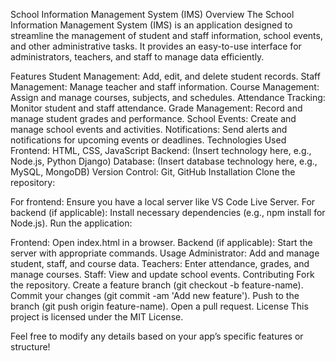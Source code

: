 School Information Management System (IMS)
Overview
The School Information Management System (IMS) is an application designed to streamline the management of student and staff information, school events, and other administrative tasks. It provides an easy-to-use interface for administrators, teachers, and staff to manage data efficiently.

Features
Student Management: Add, edit, and delete student records.
Staff Management: Manage teacher and staff information.
Course Management: Assign and manage courses, subjects, and schedules.
Attendance Tracking: Monitor student and staff attendance.
Grade Management: Record and manage student grades and performance.
School Events: Create and manage school events and activities.
Notifications: Send alerts and notifications for upcoming events or deadlines.
Technologies Used
Frontend: HTML, CSS, JavaScript
Backend: (Insert technology here, e.g., Node.js, Python Django)
Database: (Insert database technology here, e.g., MySQL, MongoDB)
Version Control: Git, GitHub
Installation
Clone the repository:



For frontend: Ensure you have a local server like VS Code Live Server.
For backend (if applicable): Install necessary dependencies (e.g., npm install for Node.js).
Run the application:

Frontend: Open index.html in a browser.
Backend (if applicable): Start the server with appropriate commands.
Usage
Administrator: Add and manage student, staff, and course data.
Teachers: Enter attendance, grades, and manage courses.
Staff: View and update school events.
Contributing
Fork the repository.
Create a feature branch (git checkout -b feature-name).
Commit your changes (git commit -am 'Add new feature').
Push to the branch (git push origin feature-name).
Open a pull request.
License
This project is licensed under the MIT License.

Feel free to modify any details based on your app’s specific features or structure!
